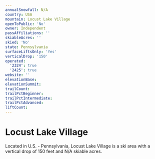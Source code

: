 ```yaml
---
annualSnowfall: N/A
country: USA
mountain: Locust Lake Village
openToPublic: 'No'
owner: Independent
passAffiliations: ''
skiableAcres: ''
skied: 'No'
state: Pennsylvania
surfaceLiftsOnly: 'Yes'
verticalDrop: '150'
operated:
  '2324': true
  '2425': true
website: ''
elevationBase:
elevationSummit:
trailCount:
trailPctBeginner:
trailPctIntermediate:
trailPctAdvanced:
liftCount:
---
```



# Locust Lake Village

Located in U.S. - Pennsylvania, Locust Lake Village is a ski area with a vertical drop of 150 feet and N/A skiable acres.
